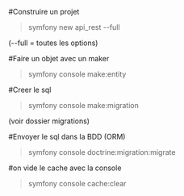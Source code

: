 #Construire un projet

>symfony new api_rest --full

(--full = toutes les options)

#Faire un objet avec un maker

>symfony console make:entity

 #Creer le sql
 >symfony console make:migration

(voir dossier migrations)

#Envoyer le sql dans la BDD (ORM)
>symfony console doctrine:migration:migrate

#on vide le cache avec la console 
>symfony console cache:clear
